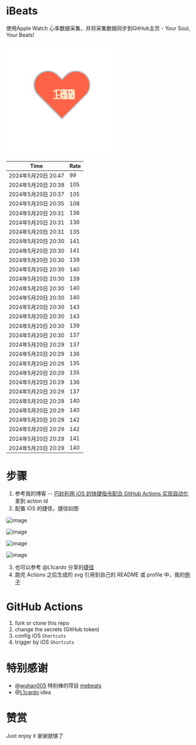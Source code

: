 # iBeats
使用Apple Watch 心率数据采集，并将采集数据同步到GitHub主页 - Your Soul, Your Beats!

![](./files/heart.svg)

<!--START_SECTION:my_heart_rate-->
| Time | Rate | 
 | ---- | ---- | 
| 2024年5月20日 20:47 | 99 |
| 2024年5月20日 20:39 | 105 |
| 2024年5月20日 20:37 | 105 |
| 2024年5月20日 20:35 | 108 |
| 2024年5月20日 20:31 | 136 |
| 2024年5月20日 20:31 | 136 |
| 2024年5月20日 20:31 | 135 |
| 2024年5月20日 20:30 | 141 |
| 2024年5月20日 20:30 | 141 |
| 2024年5月20日 20:30 | 139 |
| 2024年5月20日 20:30 | 140 |
| 2024年5月20日 20:30 | 139 |
| 2024年5月20日 20:30 | 140 |
| 2024年5月20日 20:30 | 140 |
| 2024年5月20日 20:30 | 143 |
| 2024年5月20日 20:30 | 143 |
| 2024年5月20日 20:30 | 139 |
| 2024年5月20日 20:30 | 137 |
| 2024年5月20日 20:29 | 137 |
| 2024年5月20日 20:29 | 136 |
| 2024年5月20日 20:29 | 135 |
| 2024年5月20日 20:29 | 135 |
| 2024年5月20日 20:29 | 136 |
| 2024年5月20日 20:29 | 137 |
| 2024年5月20日 20:29 | 140 |
| 2024年5月20日 20:29 | 140 |
| 2024年5月20日 20:29 | 142 |
| 2024年5月20日 20:29 | 142 |
| 2024年5月20日 20:29 | 141 |
| 2024年5月20日 20:29 | 140 |

<!--END_SECTION:my_heart_rate-->

# 步骤
1. 参考我的博客 -- [巧妙利用 iOS 的快捷指令配合 GitHub Actions 实现自动化](https://github.com/yihong0618/gitblog/issues/198) 拿到 action id
2. 配置 iOS 的捷径，捷径如图

![image](https://user-images.githubusercontent.com/15976103/122154218-0db0b480-ce97-11eb-93bb-5aec07c558dc.png)

![image](https://user-images.githubusercontent.com/15976103/122154236-186b4980-ce97-11eb-8e4b-70551a0391ae.png)

![image](https://user-images.githubusercontent.com/15976103/122154268-2d47dd00-ce97-11eb-902e-3acf292265a9.png)

![image](https://user-images.githubusercontent.com/15976103/122174055-fa144680-ceb4-11eb-9be2-3eb83cd516f7.png)

3. 也可以参考 @L1cardo 分享的[捷径](https://www.icloud.com/shortcuts/6ab6047b459c41ad822ad6b94b1c03d4)
4. 跑完 Actions 之后生成的 svg 引用到自己的 README 或 profile 中，我的[例子](https://github.com/yihong0618) 

# GitHub Actions

1. fork or clone this repo
2. change the secrets (GitHub token)
3. config iOS `Shortcuts` 
4. trigger by iOS `Shortcuts`

# 特别感谢
- @[wuhan005](https://github.com/wuhan005) 特别棒的项目 [mebeats](https://github.com/wuhan005/mebeats)
- @[L1cardo](https://github.com/L1cardo) idea

# 赞赏
Just enjoy it
谢谢就够了

